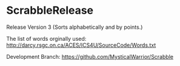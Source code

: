 # ScrabbleRelease
Release Version 3 (Sorts alphabetically and by points.)

The list of words orginally used:
http://darcy.rsgc.on.ca/ACES/ICS4U/SourceCode/Words.txt

Development Branch:
https://github.com/MysticalWarrior/Scrabble
